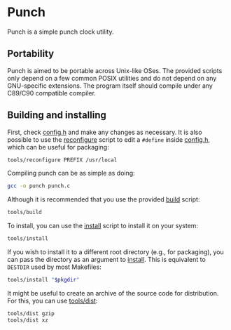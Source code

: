 # Punch

Punch is a simple punch clock utility.

## Portability

Punch is aimed to be portable across Unix-like OSes. The provided scripts only
depend on a few common POSIX utilities and do not depend on any GNU-specific
extensions. The program itself should compile under any C89/C90 compatible
compiler.


## Building and installing

First, check [config.h](config.h) and make any changes as necessary. It is also
possible to use the [reconfigure](tools/reconfigure) script to edit a
`#define` inside [config.h](config.h), which can be useful for packaging:

```sh
tools/reconfigure PREFIX /usr/local
```

Compiling punch can be as simple as doing:

```sh
gcc -o punch punch.c
```

Although it is recommended that you use the provided [build](tools/build)
script:

```sh
tools/build
```

To install, you can use the [install](tools/install) script to install it on
your system:

```sh
tools/install
```

If you wish to install it to a different root directory (e.g., for packaging),
you can pass the directory as an argument to [install](tools/install). This
is equivalent to `DESTDIR` used by most Makefiles:

```sh
tools/install "$pkgdir"
```

It might be useful to create an archive of the source code for distribution.
For this, you can use [tools/dist](tools/dist):

```sh
tools/dist gzip
tools/dist xz
```

